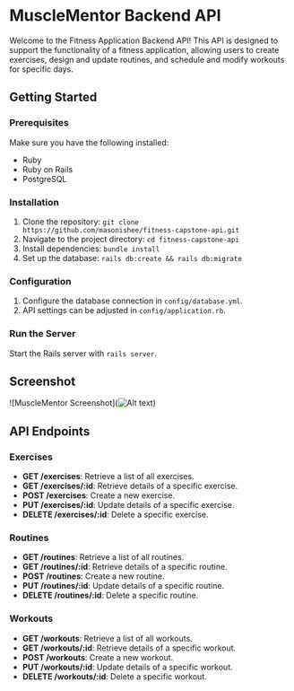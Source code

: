 # MuscleMentor Backend API

Welcome to the Fitness Application Backend API! This API is designed to support the functionality of a fitness application, allowing users to create exercises, design and update routines, and schedule and modify workouts for specific days.

## Getting Started

### Prerequisites

Make sure you have the following installed:

- Ruby
- Ruby on Rails
- PostgreSQL

### Installation

1. Clone the repository: `git clone https://github.com/masonishee/fitness-capstone-api.git`
2. Navigate to the project directory: `cd fitness-capstone-api`
3. Install dependencies: `bundle install`
4. Set up the database: `rails db:create && rails db:migrate`

### Configuration

1. Configure the database connection in `config/database.yml`.
2. API settings can be adjusted in `config/application.rb`.

### Run the Server

Start the Rails server with `rails server`.

## Screenshot

![MuscleMentor Screenshot](![Alt text](<Screenshot 2023-11-12 at 3.09.48 PM.png>))

## API Endpoints

### Exercises

- **GET /exercises**: Retrieve a list of all exercises.
- **GET /exercises/:id**: Retrieve details of a specific exercise.
- **POST /exercises**: Create a new exercise.
- **PUT /exercises/:id**: Update details of a specific exercise.
- **DELETE /exercises/:id**: Delete a specific exercise.

### Routines

- **GET /routines**: Retrieve a list of all routines.
- **GET /routines/:id**: Retrieve details of a specific routine.
- **POST /routines**: Create a new routine.
- **PUT /routines/:id**: Update details of a specific routine.
- **DELETE /routines/:id**: Delete a specific routine.

### Workouts

- **GET /workouts**: Retrieve a list of all workouts.
- **GET /workouts/:id**: Retrieve details of a specific workout.
- **POST /workouts**: Create a new workout.
- **PUT /workouts/:id**: Update details of a specific workout.
- **DELETE /workouts/:id**: Delete a specific workout.
